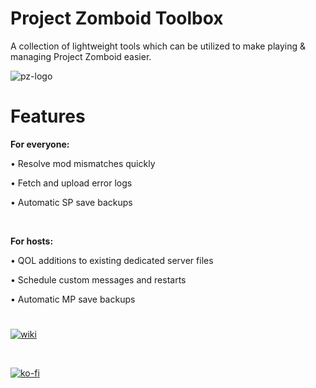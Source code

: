 # Project Zomboid Toolbox
A collection of lightweight tools which can be utilized to make playing & managing Project Zomboid easier.

![pz-logo](https://i.ibb.co/nzzbB4f/pztoolbox.png)


# Features
<b>For everyone:</b>

• Resolve mod mismatches quickly 

• Fetch and upload error logs

• Automatic SP save backups

<br>

<b>For hosts:</b>

• QOL additions to existing dedicated server files

• Schedule custom messages and restarts

• Automatic MP save backups


#

[![wiki](https://i.ibb.co/3yx2pvy/pztoolboxwiki-M.png)](https://github.com/ssjshields/pz-toolbox/wiki) 

<br>

[![ko-fi](https://ko-fi.com/img/githubbutton_sm.svg)](https://ko-fi.com/W7W15DHAZ)
